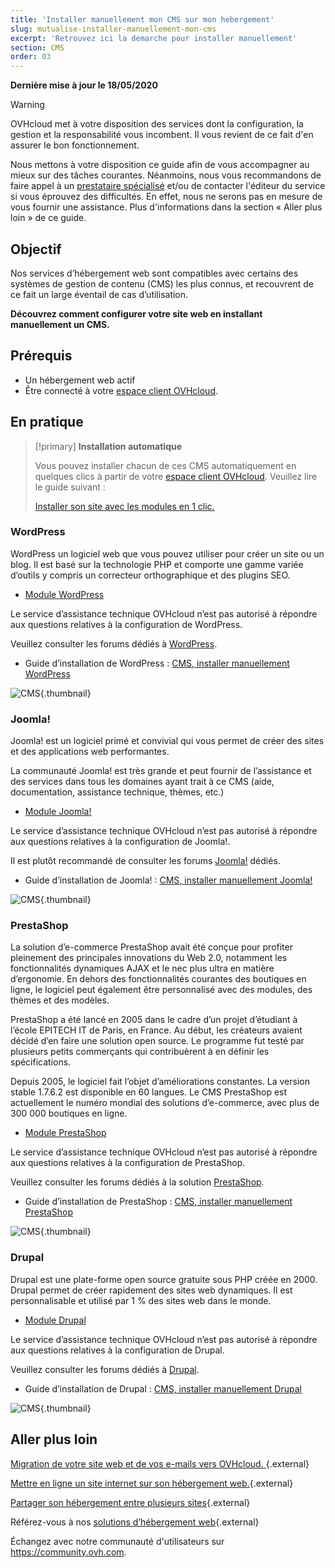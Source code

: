 ```yaml
---
title: 'Installer manuellement mon CMS sur mon hebergement'
slug: mutualise-installer-manuellement-mon-cms
excerpt: 'Retrouvez ici la demarche pour installer manuellement'
section: CMS
order: 03
---
```


**Dernière mise à jour le 18/05/2020**

> [!warning]
>
> OVHcloud met à votre disposition des services dont la configuration, la gestion et la responsabilité vous incombent. Il vous revient de ce fait d'en assurer le bon fonctionnement.
> 
> Nous mettons à votre disposition ce guide afin de vous accompagner au mieux sur des tâches courantes. Néanmoins, nous vous recommandons de faire appel à un [prestataire spécialisé](https://partner.ovhcloud.com/fr/) et/ou de contacter l'éditeur du service si vous éprouvez des difficultés. En effet, nous ne serons pas en mesure de vous fournir une assistance. Plus d'informations dans la section « Aller plus loin » de ce guide.
> 

## Objectif

Nos services d’hébergement web sont compatibles avec certains des systèmes de gestion de contenu (CMS) les plus connus, et recouvrent de ce fait un large éventail de cas d’utilisation.

**Découvrez comment configurer votre site web en installant manuellement un CMS.**

## Prérequis

- Un hébergement web actif
- Être connecté à votre [espace client OVHcloud](https://www.ovh.com/auth/?action=gotomanager&from=https://www.ovh.com/fr/&ovhSubsidiary=fr).

## En pratique

> [!primary]
>**Installation automatique**
>
>Vous pouvez installer chacun de ces CMS automatiquement en quelques clics à partir de votre [espace client OVHcloud](https://www.ovh.com/auth/?action=gotomanager&from=https://www.ovh.com/fr/&ovhSubsidiary=fr). Veuillez lire le guide suivant :
>
>[Installer son site avec les modules en 1 clic.](../modules-en-1-clic/)
>

### WordPress

WordPress un logiciel web que vous pouvez utiliser pour créer un site ou un blog. Il est basé sur la technologie PHP et comporte une gamme variée d’outils y compris un correcteur orthographique et des plugins SEO.

- [Module WordPress](https://www.ovhcloud.com/fr/web-hosting/uc-wordpress-website/)

Le service d’assistance technique OVHcloud n’est pas autorisé à répondre aux questions relatives à la configuration de WordPress.

Veuillez consulter les forums dédiés à [WordPress](https://fr.wordpress.org/support/).

- Guide d’installation de WordPress : [CMS, installer manuellement WordPress](../installer-manuellement-wordpress/)

![CMS](images/3379.png){.thumbnail}

### Joomla!

Joomla! est un logiciel primé et convivial qui vous permet de créer des sites et des applications web performantes.

La communauté Joomla! est très grande et peut fournir de l’assistance et des services dans tous les domaines ayant trait à ce CMS (aide, documentation, assistance technique, thèmes, etc.)

- [Module Joomla!](https://www.ovhcloud.com/fr/web-hosting/uc-joomla-website/)

Le service d’assistance technique OVHcloud n’est pas autorisé à répondre aux questions relatives à la configuration de Joomla!.

Il est plutôt recommandé de consulter les forums [Joomla!](http://forum.joomla.org/) dédiés. 

- Guide d’installation de Joomla! : [CMS, installer manuellement Joomla!](../installer-manuellement-joomla/)

![CMS](images/3380.png){.thumbnail}

### PrestaShop

La solution d’e-commerce PrestaShop avait été conçue pour profiter pleinement des principales innovations du Web 2.0, notamment les fonctionnalités dynamiques AJAX et le nec plus ultra en matière d’ergonomie. En dehors des fonctionnalités courantes des boutiques en ligne, le logiciel peut également être personnalisé avec des modules, des thèmes et des modèles. 

PrestaShop a été lancé en 2005 dans le cadre d’un projet d’étudiant à l’école EPITECH IT de Paris, en France. Au début, les créateurs avaient décidé d’en faire une solution open source. Le programme fut testé par plusieurs petits commerçants qui contribuèrent à en définir les spécifications.

Depuis 2005, le logiciel fait l’objet d’améliorations constantes. La version stable 1.7.6.2 est disponible en 60 langues. Le CMS PrestaShop est actuellement le numéro mondial des solutions d’e-commerce, avec plus de 300 000 boutiques en ligne.


- [Module PrestaShop](https://www.ovhcloud.com/fr/web-hosting/uc-prestashop-website/)

Le service d’assistance technique OVHcloud n’est pas autorisé à répondre aux questions relatives à la configuration de PrestaShop.

Veuillez consulter les forums dédiés à
la solution [PrestaShop](https://www.prestashop.com/forums/).

- Guide d’installation de PrestaShop : [CMS, installer manuellement PrestaShop](../installer-manuellement-prestashop/)

![CMS](images/3381.png){.thumbnail}

### Drupal

Drupal est une plate-forme open source gratuite sous PHP créée en 2000. Drupal permet de créer rapidement des sites web dynamiques. Il est personnalisable et utilisé par 1 % des sites web dans le monde. 

-  [Module Drupal](https://www.ovhcloud.com/fr/web-hosting/uc-drupal-website/)

Le service d’assistance technique OVHcloud n’est pas autorisé à répondre aux questions relatives à la configuration de Drupal.

Veuillez consulter les forums dédiés à [Drupal](https://www.drupal.org).

-  Guide d’installation de Drupal : [CMS, installer manuellement Drupal](../installer-manuellement-drupal/)

![CMS](images/3382.png){.thumbnail}

## Aller plus loin

[Migration de votre site web et de vos e-mails vers OVHcloud. ](../migrer-mon-site-chez-ovh/){.external}

[Mettre en ligne un site internet sur son hébergement web.](../mettre-mon-site-en-ligne/){.external}

[Partager son hébergement entre plusieurs sites](../multisites-configurer-un-multisite-sur-mon-hebergement-web/){.external}

Référez-vous à nos [solutions d’hébergement web](https://www.ovhcloud.com/fr/web-hosting/){.external}

Échangez avec notre communauté d'utilisateurs sur <https://community.ovh.com>.